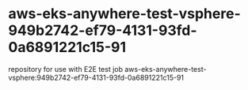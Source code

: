 # aws-eks-anywhere-test-vsphere-949b2742-ef79-4131-93fd-0a6891221c15-91
repository for use with E2E test job aws-eks-anywhere-test-vsphere:949b2742-ef79-4131-93fd-0a6891221c15-91
